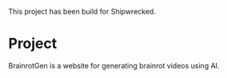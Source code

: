 This project has been build for Shipwrecked. 

# Project
BrainrotGen is a website for generating brainrot videos using AI. 